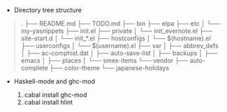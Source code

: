 
* Directory tree structure

> .
> ├── README.md
> ├── TODO.md
> ├── bin
> ├── elpa
> ├── etc
> │   └── my-yasnippets
> ├── init.el
> ├── private
> │   └── init_evernote.el
> ├── site-start.d
> │   └── init_*.el
> ├── hostconfigs
> │   └── $(hostname).el
> ├── userconfigs
> │   └── $(username).el
> ├── var
> │   ├── abbrev_defs
> │   ├── ac-comphist.dat
> │   ├── auto-save-list
> │   ├── backups
> │   ├── emacs
> │   ├── places
> │   └── smex-items
> └── vendor
>     ├── auto-complete
>     ├── color-theme
>     └── japanese-holidays


* Haskell-mode and ghc-mod

    1. cabal install ghc-mod
    2. cabal install hlint
